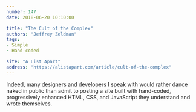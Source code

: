```yaml
---
number: 147
date: 2018-06-20 10:10:00

title: "The Cult of the Complex"
authors: "Jeffrey Zeldman"
tags:
- Simple
- Hand-coded

site: "A List Apart"
address: "https://alistapart.com/article/cult-of-the-complex"
---
```


Indeed, many designers and developers I speak with would rather dance naked in public than admit to posting a site built with hand-coded, progressively enhanced HTML, CSS, and JavaScript they understand and wrote themselves.
